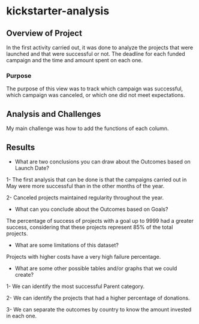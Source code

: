 # kickstarter-analysis
## Overview of Project

In the first activity carried out, it was done to analyze the projects that were launched and that were successful or not. The deadline for each funded campaign and the time and amount spent on each one.

### Purpose
The purpose of this view was to track which campaign was successful, which campaign was canceled, or which one did not meet expectations.

## Analysis and Challenges

My main challenge was how to add the functions of each column.

## Results

- What are two conclusions you can draw about the Outcomes based on Launch Date?

1- The first analysis that can be done is that the campaigns carried out in May were more successful than in the other months of the year.

2- Canceled projects maintained regularity throughout the year.

- What can you conclude about the Outcomes based on Goals?

The percentage of success of projects with a goal up to 9999 had a greater success, considering that these projects represent 85% of the total projects.

- What are some limitations of this dataset?

Projects with higher costs have a very high failure percentage.

- What are some other possible tables and/or graphs that we could create?

1- We can identify the most successful Parent category.

2- We can identify the projects that had a higher percentage of donations.

3- We can separate the outcomes by country to know the amount invested in each one.
